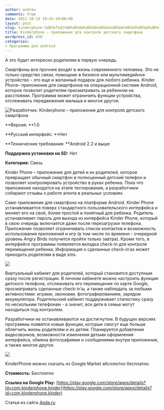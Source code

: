```yaml
---
author: andrew
comments: true
date: 2012-10-19 19:43:19+00:00
layout: post
slug: kinderphone-%d0%bf%d1%80%d0%b8%d0%bb%d0%be%d0%b6%d0%b5%d0%bd%d0%b8%d0%b5-%d0%b4%d0%bb%d1%8f-%d0%ba%d0%be%d0%bd%d1%82%d1%80%d0%be%d0%bb%d1%8f-%d0%b4%d0%b5%d1%82%d1%81%d0%ba%d0%be%d0%b3%d0%be
title: Kinderphone – приложение для контроля детского смартфона
wordpress_id: 830
categories:
- Программы для android
---
```


А это будет интересно родителям в первую очередь.





Смартфоны все прочнее входят в жизнь современного человека. Это не только средство связи, помощник в бизнесе или мультимедийное устройство - это еще и желанный подарок для любого ребенка. Kinder Phone– приложение для смартфонов на операционной системе Android, которое позволит родителям присматривать за ребенком на расстоянии. Программа может ограничить функции устройства, отслеживать передвижения малыша и многое другое.





![Разработчик: Kinderphone – приложение для контроля детского смартфона](http://s.4pda.ru/wp-content/uploads/2012/10/vvodnaya.jpg)



 <!-- more -->

**Версия: **1.0





**Русский интерфейс: **Нет





**Технические требования: **Android 2.2 и выше





**Поддержка установки на SD:** Нет





**Категория:** Связь









Kinder Phone – приложение для детей и их родителей, которое превращает обычный смартфон в полноценный детский телефон и позволяет контролировать устройство в руках ребенка. Пока что приложение находится на этапе тестирования, а разработчики собирают отзывы о работе агента в реальных условиях.





Само приложение для смартфона на платформе Android. Kinder Phone устанавливается поверх стандартного пользовательского интерфейса и меняет его на свой, более простой и понятный для ребенка. Родитель устанавливает пароль для выхода из интерфейса Kinder Phone, который в свою очередь включается даже после перезагрузки телефона. Приложение позволяет ограничивать список контактов и возможность использования приложений и игр (в том числе по времени - очередной уровень Angry Birds получится пройти только завтра). Кроме того, в интерфейсе программы появляется вкладка check-in для контроля перемещения ребенка. Информация о сделанных check-in’ах может приходить родителям в виде sms.





![](http://s.4pda.ru/wp-content/uploads/2012/10/114.jpg)





Виртуальный кабинет для родителей, который становится доступным сразу после регистрации. В личном кабинете можно настроить функции детского телефона, отслеживать его перемещение по карте Google, просматривать сделанные check-in’ы, а также наблюдать за любыми активностями: играми, звонками, фотографированием, зарядом аккумулятора. Родительский кабинет поддерживает статистику сразу по нескольким телефонам - а значит, все дети в семье могут находиться под контролем.





Разработчики не останавливаются на достигнутом. В будущих версиях программы появятся новые функции, которые смогут еще больше облегчить жизнь родителям и их детям. Планируется добавление видеозвонков, возможности изменения детьми оформления интерфейса, обмена фотографиями и сообщениями внутри приложения, а также многое другое.





![](http://s.4pda.ru/wp-content/uploads/2012/10/114.jpg)





KinderPhone можно скачать из Google Market абсолютно бесплатно.





**Стоимость:** Бесплатно





**Ссылка на Google Play:** [https://play.google.com/store/apps/details?id=com.kinderphone.kinder](https://play.google.com/store/apps/details?id=com.kinderphone.kinder)





Статья из сайта [4pda.ru](http://4pda.ru/2012/10/16/74824/)
